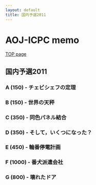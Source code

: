 ```yaml
---
layout: default
title: 国内予選2011
---
```


# **AOJ-ICPC memo**
[TOP page](../)
## 国内予選2011
### A (150) - チェビシェフの定理

### B (150) - 世界の天秤

### C (350) - 同色パネル結合

### D (350) - そして，いくつになった？

### E (450) - 輪番停電計画

### F (1000) - 番犬派遣会社

### G (800) - 壊れたドア
